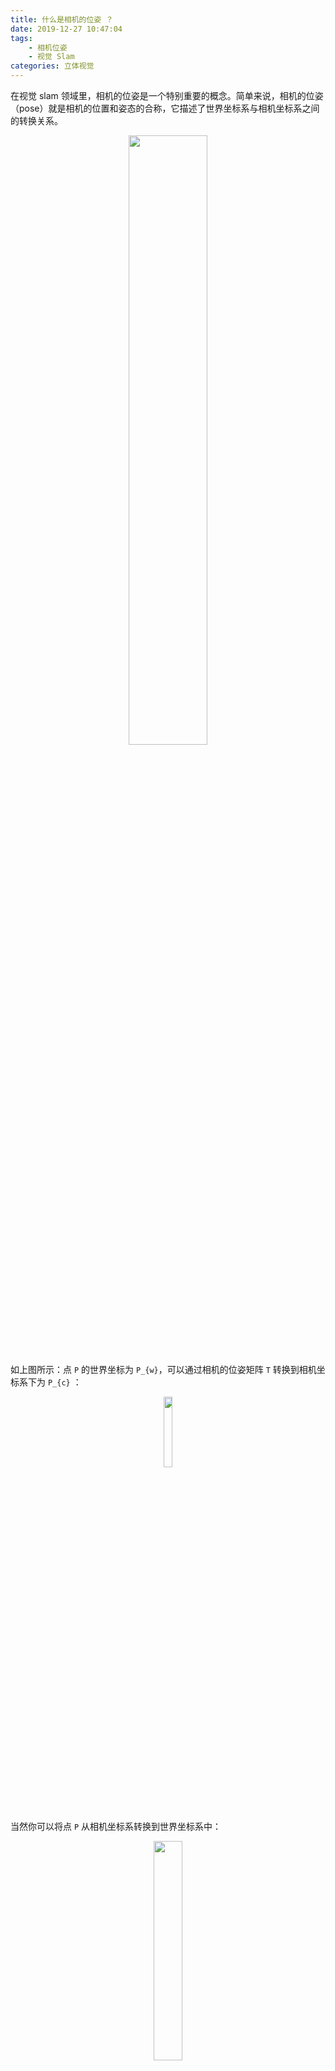 ```yaml
---
title: 什么是相机的位姿 ？
date: 2019-12-27 10:47:04
tags:
    - 相机位姿
    - 视觉 Slam
categories: 立体视觉
---
```


在视觉 slam 领域里，相机的位姿是一个特别重要的概念。简单来说，相机的位姿（pose）就是相机的位置和姿态的合称，它描述了世界坐标系与相机坐标系之间的转换关系。

<p align="center">
    <img width="50%" src="https://gitee.com/yunyang1994/BlogSource/raw/master/hexo/source/images/CameraPose/RT.png">
</p>

<!-- more -->

如上图所示：点 `P` 的世界坐标为 `P_{w}`，可以通过相机的位姿矩阵 `T` 转换到相机坐标系下为 `P_{c}` ：


<p align="center">
    <img width="17%" src="https://gitee.com/yunyang1994/BlogSource/raw/master/hexo/source/images/CameraPose/MommyTalk1608812694553.jpg">
</p>

当然你可以将点 `P` 从相机坐标系转换到世界坐标系中：


<p align="center">
    <img width="30%" src="https://gitee.com/yunyang1994/BlogSource/raw/master/hexo/source/images/CameraPose/MommyTalk1608812750071.jpg">
</p>

其中 `T_{cw}` 为该点从世界坐标系变换到相机坐标系的变换矩阵， `T_{wc}` 为该点从相机坐标系变换到世界坐标系的变换矩阵。**它们二者都可以用来表示相机的位姿，前者称为相机的外参**。

> 实践当中使用 `T_{cw}` 来表示相机位姿更加常见。然而在可视化程序中使用 `T_{wc}` 来表示相机位姿更为直观，因为此时它的平移向量即为相机原点在世界坐标系中的坐标。视觉 Slam 十四讲中的第五讲的 joinMap 使用的就是 `T_{wc}` 来表示相机位姿进行点云拼接。

相机位姿矩阵 `T` 其实主要由旋转矩阵 `R` 和平移向量 `t` 组成：

<p align="center">
    <img width="24%" src="https://gitee.com/yunyang1994/BlogSource/raw/master/hexo/source/images/CameraPose/01.png">
</p>

其中旋转矩阵 `R` 一共有 9 个量，但是一次旋转只有 3 个自由度，因此这种表达方式是冗余的。可以使用欧拉角来描述这种旋转行为，它使用了 3 个分离的转角，把一个旋转分解成了3次绕不同轴的旋转，如下所示：

<p align="center">
    <img width="40%" src="https://gitee.com/yunyang1994/BlogSource/raw/master/hexo/source/images/CameraPose/angle.jpg">
</p>

因此旋转矩阵 `R` 可以由三个转角来表示，它们分别是：

- 偏航角 yaw，绕物体的 `Z` 轴旋转的角度, 用 `gamma` 表示；
- 俯仰角 pitch，<font color=Red>**旋转之后**</font>绕 `Y` 轴旋转的角度, 用 `alpha` 表示；
- 滚转角 roll，<font color=Red>**旋转之后**</font>绕 `X` 轴旋转的角度, 用 `beta` 表示；

既然欧拉角可以表示物体的旋转状态，那么旋转矩阵 `R` 应该也能被这个三个角度所表示:首先，旋转矩阵 R 可以被三个矩阵分解得到

<p align="center">
    <img width="30%" src="https://gitee.com/yunyang1994/BlogSource/raw/master/hexo/source/images/CameraPose/MommyTalk1600755628141.jpg">
</p>

其中：

<p align="center">
    <img width="90%" src="https://gitee.com/yunyang1994/BlogSource/raw/master/hexo/source/images/CameraPose/MommyTalk1600755686966.jpg">
</p>


因此它们三者相乘便得到旋转矩阵 `R` 的表达形式:

<p align="center">
    <img width="100%" src="https://gitee.com/yunyang1994/BlogSource/raw/master/hexo/source/images/CameraPose/MommyTalk1600755742741.jpg">
</p>

使用这种方法表示的一个重大缺点就是会碰到著名的<font color=red>万向锁问题</font>：在俯仰角为正负 90 度时，第一次旋转与第三次旋转将会使用同一个轴，使得系统失去了一个自由度（由 3 次旋转变成了 2 次旋转）。理论上可以证明，只要想用 3 个实数来表达三维旋转，都不可避免遇到这种问题。

<p align="center">
    <img width="80%" src="https://gitee.com/yunyang1994/BlogSource/raw/master/hexo/source/images/CameraPose/Lock.png">
</p>


参考文献：

- [《视觉SLAM十四讲》相机位姿与相机外参的区别与联系](https://blog.csdn.net/CharmingSun/article/details/97445425)